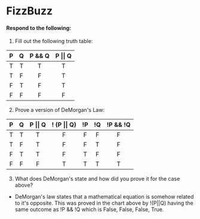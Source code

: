 # FizzBuzz
#### Respond to the following:

1. Fill out the following truth table:

| P  | Q  | P && Q | P \|\| Q |
|:--:|:--:|:------:|:--------:|
| T  | T  |   T    |     T    |
| T  | F  |   F    |     T    |
| F  | T  |   F    |     T    |
| F  | F  |   F    |     F    |


2. Prove a version of DeMorgan's Law:

| P  | Q  | P \|\| Q | ! (P \|\| Q) | !P | !Q | !P && !Q |
|:--:|:--:|:--------:|:------------:|:--:|:--:|:--------:|
| T  | T  |     T    |       F      |  F | F  |    F     |
| T  | F  |     T    |       F      |  F | T  |    F     |
| F  | T  |     T    |       F      |  T | F  |    F     |
| F  | F  |     F    |       T      |  T | T  |    T     |

3. What does DeMorgan's state and how did you prove it for the case above?
  * DeMorgan's law states that a mathematical equation is somehow related to it's opposite. This was proved in the chart above by !(P||Q) having the same outcome as !P && !Q which is False, False, False, True. 
